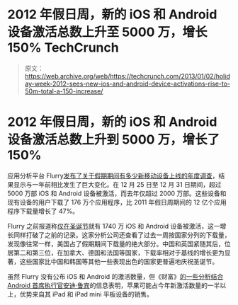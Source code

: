 # 2012 年假日周，新的 iOS 和 Android 设备激活总数上升至 5000 万，增长 150% TechCrunch

> 原文：<https://web.archive.org/web/https://techcrunch.com/2013/01/02/holiday-week-2012-sees-new-ios-and-android-device-activations-rise-to-50m-total-a-150-increase/>

# 2012 年假日周，新的 iOS 和 Android 设备激活总数上升到 5000 万，增长了 150%

应用分析平台 Flurry[发布了关于假期期间有多少新移动设备上线的年度调查](https://web.archive.org/web/20221210064257/http://blog.flurry.com/bid/92809/Holiday-2012-Delivers-Historical-Worldwide-App-Downloads)，结果显示与一年前相比发生了巨大变化。在 12 月 25 日至 12 月 31 日期间，超过 5000 万部 iOS 和 Android 设备被激活，而去年仅超过 2000 万部。这些设备和现有设备的用户下载了 176 万个应用程序，比 2011 年假日周期间的 12 亿个应用程序下载量增长了 47%。

Flurry 之前报道称[仅在圣诞节](https://web.archive.org/web/20221210064257/https://beta.techcrunch.com/2012/12/27/flurry-christmas-day-2012-smartphone-and-tablet-activations-top-17-4m-2-5x-the-record-set-in-2011/ "Flurry: Christmas Day 2012 Smartphone And Tablet Activations Top 17.4M, 2.5X The Record Set In 2011")就有 1740 万 iOS 和 Android 设备被激活，这一增长同样打破了之前的记录。这家分析公司还查看了过去一周按国家分列的下载量，发现像往常一样，美国占了假期期间下载量的绝大部分。中国和英国紧随其后，位居第二和第三位，在加拿大、德国和法国等国家，下载率相对于基线的增长更为显著，这些国家比中国和韩国等其他一些表现出色的国家更普遍地庆祝圣诞节。

虽然 Flurry 没有公布 iOS 和 Android 的激活数量，但《财富》[的一些分析结合 Android 首席执行官安迪·鲁宾](https://web.archive.org/web/20221210064257/http://appleinsider.com/articles/11/12/28/christmas_day_activation_numbers_suggest_ios_topped_android_by_1_6m)的信息表明，苹果可能占今年新激活数量的一半以上，优势来自其 iPad 和 iPad mini 平板设备的销售。